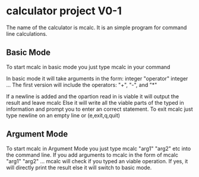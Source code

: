 # calculator project V0-1
The name of the calculator is mcalc. It is an simple program for command line
calculations.

## Basic Mode
To start mcalc in basic mode you just type mcalc in your command

In basic mode it will take arguments in the form:
  integer "operator" integer ...
The first version will include the operators:
  "+", "-", and "\*"
  
If a newline is added and the opartion read in is viable
it will output the result and leave mcalc
Else it will write all the viable parts of the typed in information and prompt
you to enter an correct statement.
To exit mcalc just type newline on an empty line or (e,exit,q,quit)

## Argument Mode
To start mcalc in Argument Mode you just type mcalc "arg1" "arg2" etc into
the command line.
If you add arguments to mcalc in the form of mcalc "arg1" "arg2" ...
mcalc will check if you typed an viable operation.
If yes, it will directly print the result
else it will switch to basic mode.
